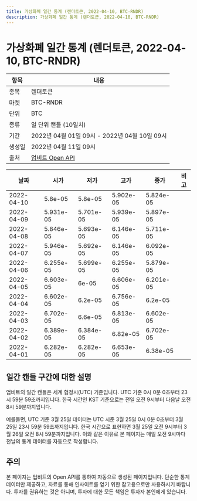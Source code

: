 ```yaml
---
title: 가상화폐 일간 통계 (렌더토큰, 2022-04-10, BTC-RNDR)
description: 가상화폐 일간 통계 (렌더토큰, 2022-04-10, BTC-RNDR)
---
```



가상화폐 일간 통계 (렌더토큰, 2022-04-10, BTC-RNDR)
===

|항목|내용|
|--|--|
|종목|렌더토큰|
|마켓|BTC-RNDR|
|단위|BTC|
|종류|일 단위 캔들 (10일치)|
|기간|2022년 04월 01일 09시 - 2022년 04월 10일 09시|
|생성일|2022년 04월 11일 09시|
|출처|[업비트 Open API](https://docs.upbit.com)|


|날짜|시가|저가|고가|종가|비고|
|--|--|--|--|--|--|
|2022-04-10|5.8e-05|5.8e-05|5.902e-05|5.824e-05|    |
|2022-04-09|5.931e-05|5.701e-05|5.939e-05|5.897e-05|    |
|2022-04-08|5.846e-05|5.693e-05|6.146e-05|5.711e-05|    |
|2022-04-07|5.946e-05|5.692e-05|6.146e-05|6.092e-05|    |
|2022-04-06|6.255e-05|5.699e-05|6.255e-05|5.879e-05|    |
|2022-04-05|6.603e-05|6e-05|6.606e-05|6.201e-05|    |
|2022-04-04|6.602e-05|6.2e-05|6.756e-05|6.2e-05|    |
|2022-04-03|6.702e-05|6.6e-05|6.813e-05|6.602e-05|    |
|2022-04-02|6.389e-05|6.384e-05|6.82e-05|6.702e-05|    |
|2022-04-01|6.282e-05|6.282e-05|6.653e-05|6.38e-05|    |


일간 캔들 구간에 대한 설명
---


업비트의 일간 캔들은 세계 협정시(UTC) 기준입니다. 
UTC 기준 0시 0분 0초부터 23시 59분 59초까지입니다. 
한국 시간인 KST 기준으로는 전일 오전 9시부터 다음날 오전 8시 59분까지입니다. 


예를들면, UTC 기준 3월 25일 데이터는 UTC 시준 3월 25일 0시 0분 0초부터 3월 25일 23시 59분 59초까지입니다. 
한국 시간으로 표현하면 3월 25일 오전 9시부터 3월 26일 오전 8시 59분까지입니다. 
이와 같은 이유로 본 페이지는 매일 오전 9시마다 전날의 통계 데이터를 자동으로 작성합니다. 


주의
---


본 페이지는 업비트의 Open API를 통하여 자동으로 생성된 페이지입니다. 
단순한 통계 데이터만 제공하고, 자료를 통해 인사이트를 얻기 위한 참고용으로만 사용하시기 바랍니다. 
투자를 권유하는 것은 아니며, 투자에 대한 모든 책임은 투자자 본인에게 있습니다. 
